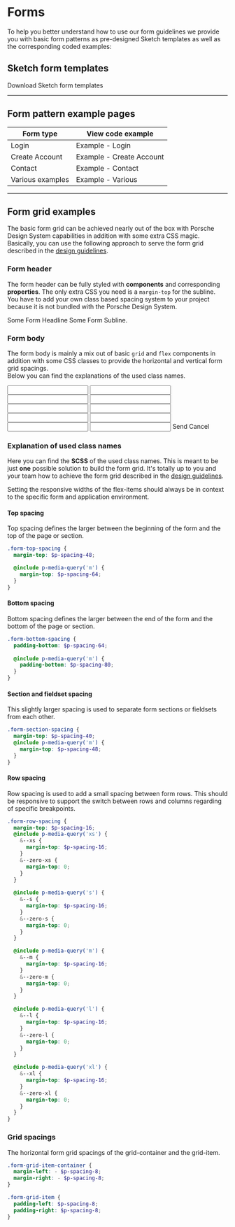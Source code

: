 # Forms

To help you better understand how to use our form guidelines we provide you with basic form patterns as pre-designed Sketch templates as well as the corresponding coded examples:

## Sketch form templates

<p-link-pure href="https://designsystem.porsche.com/sketch/porsche-design-system-form-templates.sketch" icon="download" download>Download Sketch form templates</p-link-pure>

--- 

## Form pattern example pages

| Form type        | View code example                                                                                                                  |
| ---------------- | ---------------------------------------------------------------------------------------------------------------------------------- |
| Login            | <p-link-pure href="patterns/forms/example/login" icon="external" target="_blank">Example - Login</p-link-pure>                   |
| Create Account   | <p-link-pure href="patterns/forms/example/create-account" icon="external" target="_blank">Example - Create Account</p-link-pure> |
| Contact          | <p-link-pure href="patterns/forms/example/contact" icon="external" target="_blank">Example - Contact</p-link-pure>               |
| Various examples | <p-link-pure href="patterns/forms/example/various" icon="external" target="_blank">Example - Various</p-link-pure>               |


--- 

## Form grid examples

The basic form grid can be achieved nearly out of the box with Porsche Design System capabilities in addition with some extra CSS magic. 
Basically, you can use the following approach to serve the form grid described in the [design guidelines](patterns/forms/guidelines).

### Form header

The form header can be fully styled with **components** and corresponding **properties**. The only extra CSS you need is a `margin-top` for the subline. 
You have to add your own class based spacing system to your project because it is not bundled with the Porsche Design System.

<Playground>
  <p-grid class="form-top-spacing">
    <p-grid-item size="{ base: 12, m: 8 }">
      <p-headline variant="headline-2" tag="h1">Some Form Headline</p-headline>
      <p-text size="{ base: 'small', l: 'medium' }" class="spacing-mt-8">Some Form Subline.</p-text>
    </p-grid-item>
  </p-grid>
</Playground>

### Form body

The form body is mainly a mix out of basic `grid` and `flex` components in addition with some CSS classes to provide the horizontal and vertical form grid spacings.  
Below you can find the explanations of the used class names.

<Playground>
  <p-grid class="form-section-spacing">
    <p-grid-item size="{ base: 12, s: 10, m: 8, l: 6 }">
      <form novalidate>
        <p-fieldset-wrapper label="Form legend text">
          <p-flex direction="{base: 'column', m: 'row'}" class="form-grid-item-container">
            <p-flex-item class="form-grid-item" width="{base: 'full', m: 'one-quarter'}">
              <p-text-field-wrapper label="Some label"><input type="text" name="some name"></p-text-field-wrapper>
            </p-flex-item>
            <p-flex-item class="form-row-spacing form-row-spacing--zero-m form-grid-item" width="{base: 'full', m: 'one-quarter'}">
              <p-text-field-wrapper label="Some label"><input type="text" name="some name"></p-text-field-wrapper>
            </p-flex-item>
            <p-flex-item class="form-row-spacing form-row-spacing--zero-m form-grid-item" width="{base: 'full', m: 'one-quarter'}">
              <p-text-field-wrapper label="Some label"><input type="text" name="some name"></p-text-field-wrapper>
            </p-flex-item>
            <p-flex-item class="form-row-spacing form-row-spacing--zero-m form-grid-item" width="{base: 'full', m: 'one-quarter'}">
              <p-text-field-wrapper label="Some label"><input type="text" name="some name"></p-text-field-wrapper>
            </p-flex-item>
          </p-flex>
          <p-flex direction="{base: 'column', m: 'row'}" class="form-row-spacing form-grid-item-container">
            <p-flex-item class="form-grid-item" width="{base: 'full', m: 'one-third'}">
              <p-text-field-wrapper label="Some label"><input type="text" name="some name"></p-text-field-wrapper>
            </p-flex-item>
            <p-flex-item class="form-row-spacing form-row-spacing--zero-m form-grid-item" width="{base: 'full', m: 'one-third'}">
              <p-text-field-wrapper label="Some label"><input type="text" name="some name"></p-text-field-wrapper>
            </p-flex-item>
            <p-flex-item class="form-row-spacing form-row-spacing--zero-m form-grid-item" width="{base: 'full', m: 'one-third'}">
              <p-text-field-wrapper label="Some label"><input type="text" name="some name"></p-text-field-wrapper>
            </p-flex-item>
          </p-flex>
          <p-flex direction="{base: 'column', m: 'row'}" class="form-row-spacing form-grid-item-container">
            <p-flex-item class="form-grid-item" width="{base: 'full', m: 'half'}">
              <p-text-field-wrapper label="Some label"><input type="text" name="some name"></p-text-field-wrapper>
            </p-flex-item>
            <p-flex-item class="form-row-spacing form-row-spacing--zero-m form-grid-item" width="{base: 'full', m: 'half'}">
              <p-text-field-wrapper label="Some label"><input type="text" name="some name"></p-text-field-wrapper>
            </p-flex-item>
          </p-flex>
          <p-text-field-wrapper label="Some label" class="form-row-spacing"><input type="text" name="some name"></p-text-field-wrapper>
        </p-fieldset-wrapper>
        <p-button-group class="form-section-spacing form-bottom-spacing">
          <p-button type="submit">Send</p-button>
          <p-button variant="tertiary" icon="close"type="reset">Cancel</p-button>
        </p-button-group>       
      </form>
    </p-grid-item>
  </p-grid>
</Playground>

### Explanation of used class names

Here you can find the **SCSS** of the used class names. This is meant to be just **one** possible solution to build the form grid. 
It's totally up to you and your team how to achieve the form grid described in the [design guidelines](patterns/forms/guidelines).

Setting the responsive widths of the flex-items should always be in context to the specific form and application environment.

#### Top spacing

Top spacing defines the larger between the beginning of the form and the top of the page or section.

```scss
.form-top-spacing {
  margin-top: $p-spacing-48;

  @include p-media-query('m') {
    margin-top: $p-spacing-64;
  }
}
``` 

#### Bottom spacing

Bottom spacing defines the larger between the end of the form and the bottom of the page or section.

```scss
.form-bottom-spacing {
  padding-bottom: $p-spacing-64;
  
  @include p-media-query('m') {
    padding-bottom: $p-spacing-80;
  }
}
``` 

#### Section and fieldset spacing

This slightly larger spacing is used to separate form sections or fieldsets from each other.

```scss
.form-section-spacing {
  margin-top: $p-spacing-40;
  @include p-media-query('m') {
    margin-top: $p-spacing-48;
  }
}
``` 

#### Row spacing

Row spacing is used to add a small spacing between form rows. This should be responsive to support the switch between rows and columns regarding of specific breakpoints.

```scss
.form-row-spacing {
  margin-top: $p-spacing-16;
  @include p-media-query('xs') {
    &--xs {
      margin-top: $p-spacing-16;
    }
    &--zero-xs {
      margin-top: 0;
    }
  }
  
  @include p-media-query('s') {
    &--s {
      margin-top: $p-spacing-16;
    }
    &--zero-s {
      margin-top: 0;
    }
  }

  @include p-media-query('m') {
    &--m {
      margin-top: $p-spacing-16;
    }
    &--zero-m {
      margin-top: 0;
    }
  }

  @include p-media-query('l') {
    &--l {
      margin-top: $p-spacing-16;
    }
    &--zero-l {
      margin-top: 0;
    }
  }

  @include p-media-query('xl') {
    &--xl {
      margin-top: $p-spacing-16;
    }
    &--zero-xl {
      margin-top: 0;
    }
  }
}
``` 

### Grid spacings

The horizontal form grid spacings of the grid-container and the grid-item.

```scss
.form-grid-item-container {
  margin-left: - $p-spacing-8;
  margin-right: - $p-spacing-8;
}

.form-grid-item {
  padding-left: $p-spacing-8;
  padding-right: $p-spacing-8;
}
```